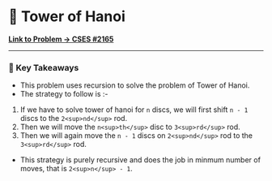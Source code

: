 # 🗼 Tower of Hanoi
**[Link to Problem → CSES #2165](https://cses.fi/problemset/task/2165/)**

--- 

### 🧠 Key Takeaways

- This problem uses recursion to solve the problem of Tower of Hanoi.
- The strategy to follow is :- 
 1. If we have to solve tower of hanoi for `n` discs, we will first shift `n - 1` discs to the `2<sup>nd</sup>` rod.
 2. Then we will move the ` n<sup>th</sup> ` disc to  ` 3<sup>rd</sup> ` rod.
 3. Then we will again move the `n - 1` discs on `2<sup>nd</sup>` rod to the `3<sup>rd</sup>` rod.
- This strategy is purely recursive and does the job in minmum number of moves, that is `2<sup>n</sup> - 1`.